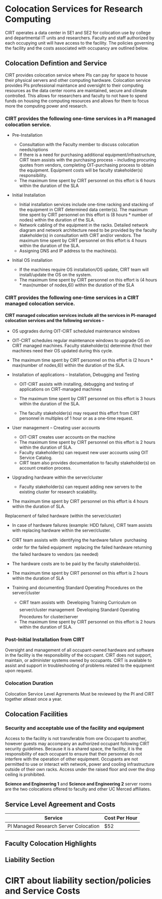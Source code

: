 # Colocation Services for Research Computing

CIRT operates a data center in SE1 and SE2 for colocation use by college and departmental IT units and researchers. Faculty and staff authorized by each occupying unit will have access to the facility. The policies governing the facility and the costs associated with occupancy are outlined below.

## Colocation Defintion and Service
CIRT provides colocation service where PIs  can pay for space to house their physical servers and other computing hardware. Colocation service provides PIs professional maintance and oversight to their computing resources as the data center rooms are maintained, secure and climate controlled. This allows for researchers and faculty to not have to spend funds on housing the computing resources and allows for them to focus more the computing power and research. 


### CIRT provides the following one-time services in a PI managed colocation service.


- Pre-Installation
  - Consultation with the Faculty member to discuss colocation needs/options
  - If there is a need for purchasing additional equipment/infrastructure, CIRT
team assists with the purchasing process – including procuring quotes from
vendors, completing OIT-purchasing process to obtain the equipment.
Equipment costs will be faculty stakeholder(s) responsibility.
  - The maximum time spent by CIRT personnel on this effort is 6 hours
within the duration of the SLA

- Initial Installation
  - Initial installation services include one-time racking and stacking of the
equipment in CIRT determined data center(s). The maximum time spent by
CIRT personnel on this effort is (8 hours * number of nodes) within the
duration of the SLA.
  - Network cabling of the equipment in the racks. Detailed network diagram and
network architecture need to be provided by the faculty stakeholder(s) in
consultation with CIRT and/or vendors. The maximum time spent by CIRT
personnel on this effort is 4 hours within the duration of the SLA.
  - Assigning DNS and IP address to the machine(s).


- Initial OS installation
  - If the machines require OS installation/OS update, CIRT team will
install/update the OS on the system.
  - The maximum time spent by CIRT personnel on this effort is (4 hours *
max(number of nodes,6)) within the duration of the SLA




### CIRT provides the following one-time services in a CIRT managed colocation service.


#### CIRT managed colocation services include all the services in PI-managed colocation services and the following services –


 - OS upgrades during OIT-CIRT scheduled maintenance windows
  - OIT-CIRT schedules regular maintenance windows to upgrade OS on CIRT
managed machines. Faculty stakeholder(s) determine if/not their machines
need their OS updated during this cycle.
  - The maximum time spent by CIRT personnel on this effort is (2 hours *
max(number of nodes,6)) within the duration of the SLA.

- Installation of applications – Installation, Debugging and Testing
  - OIT-CIRT assists with installing, debugging and testing of applications on
CIRT-managed machines

  - The maximum time spent by CIRT personnel on this effort is 3 hours
within the duration of the SLA.

  - The faculty stakeholder(s) may request this effort from CIRT personnel in
multiples of 1 hour or as a one-time request.

- User management – Creating user accounts
  - OIT-CIRT creates user accounts on the machine
  - The maximum time spent by CIRT personnel on this effort is 2 hours
within the duration of SLA.
  - Faculty stakeholder(s) can request new user accounts using OIT Service
Catalog.
  - CIRT team also provides documentation to faculty stakeholder(s) on account
creation process.


- Upgrading hardware within the server/cluster
  - Faculty stakeholder(s) can request adding new servers to the existing cluster
for research scalability.
 - The maximum time spent by CIRT personnel on this effort is 4 hours
within the duration of SLA.

Replacement of failed hardware (within the server/cluster)
  - In case of hardware failures (example: HDD failure), CIRT team assists with
replacing hardware within the server/cluster.
  - CIRT team assists with
 identifying the hardware failure
 purchasing order for the failed equipment
 replacing the failed hardware
 returning the failed hardware to vendors (as needed)
  - The hardware costs are to be paid by the faculty stakeholder(s).
  - The maximum time spent by CIRT personnel on this effort is 2 hours
within the duration of SLA


- Training and documenting Standard Operating Procedures on the server/cluster
  - CIRT team assists with
 Developing Training Curriculum on server/cluster management
 Developing Standard Operating Procedures for cluster/server
  - The maximum time spent by CIRT personnel on this effort is 2 hours
within the duration of SLA.


### Post-Initial Installation from CIRT
Oversight and management of all occupant-owned hardware and software in the facility is the responsibility of the occupant. CIRT does not support, maintain, or administer systems owned by occupants. CIRT is available to assist and support in troubleshooting of problems related to the equipment upon request. 

### Colocation Duration

Colocation Service Level Agrrements Must be reviewed by the PI and CIRT together atleast once a year. 


## Colocation Facilities 
### Security and acceptable use of the facility and equipment

Access to the facility is not transferable from one Occupant to another, however guests may accompany an authorized occupant following CIRT security guidelines. Because it is a shared space, the facility, it is the responsibility of each occupant to ensure that their personnel do not interfere with the operation of other equipment. Occupants are not permitted to use or interact with network, power and cooling infrastructure outside of their own racks. Access under the raised floor and over the drop ceiling is prohibited.

**Science and Engineering 1** and **Science and Engineering 2** server rooms are the two colocations offered to faculty and other UC Merced affiliates. 

## Service Level Agreement and Costs

| Service | Cost Per Hour | 
| ----------------------------- | ----------- |
| PI Managed Research Server Colocation | $52 |

## Faculty Colocation Highlights 


## Liability Section 


# CIRT about liability section/policies and Service Costs
